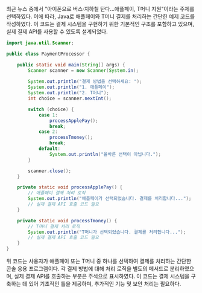 최근 뉴스 중에서 "아이폰으로 버스·지하철 탄다…애플페이, T머니 지원"이라는 주제를 선택하였다. 이에 따라, Java로 애플페이와 T머니 결제를 처리하는 간단한 예제 코드를 작성하였다. 이 코드는 결제 시스템을 구현하기 위한 기본적인 구조를 포함하고 있으며, 실제 결제 API를 사용할 수 있도록 설계되었다.

```java
import java.util.Scanner;

public class PaymentProcessor {

    public static void main(String[] args) {
        Scanner scanner = new Scanner(System.in);
        
        System.out.println("결제 방법을 선택하세요: ");
        System.out.println("1. 애플페이");
        System.out.println("2. T머니");
        int choice = scanner.nextInt();

        switch (choice) {
            case 1:
                processApplePay();
                break;
            case 2:
                processTmoney();
                break;
            default:
                System.out.println("올바른 선택이 아닙니다.");
        }

        scanner.close();
    }

    private static void processApplePay() {
        // 애플페이 결제 처리 로직
        System.out.println("애플페이가 선택되었습니다. 결제를 처리합니다...");
        // 실제 결제 API 호출 코드 필요
    }

    private static void processTmoney() {
        // T머니 결제 처리 로직
        System.out.println("T머니가 선택되었습니다. 결제를 처리합니다...");
        // 실제 결제 API 호출 코드 필요
    }
}
```

위 코드는 사용자가 애플페이 또는 T머니 중 하나를 선택하여 결제를 처리하는 간단한 콘솔 응용 프로그램이다. 각 결제 방법에 대해 처리 로직을 별도의 메서드로 분리하였으며, 실제 결제 API를 호출하는 부분은 주석으로 표시하였다. 이 코드는 결제 시스템을 구축하는 데 있어 기초적인 틀을 제공하며, 추가적인 기능 및 보안 처리는 필요하다.